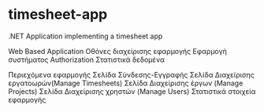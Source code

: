 # timesheet-app
.NET Application implementing a timesheet app



Web Based Application 
Οθόνες διαχείρισης εφαρμογής
Εφαρμογή συστήματος Authorization
Στατιστικά δεδομένα

Περιεχόμενα εφαρμογής 
Σελίδα Σύνδεσης-Εγγραφής
Σελίδα Διαχείρισης εργατοωρών(Manage Timesheets)
Σελίδα Διαχείρισης έργων (Manage Projects)
Σελίδα Διαχείρισης χρηστών (Manage Users)
Στατιστικά στοιχεία εφαρμογής	




